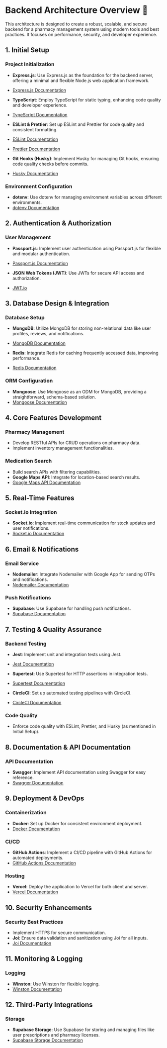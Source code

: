 # **Backend Architecture Overview 🚀**

This architecture is designed to create a robust, scalable, and secure backend for a pharmacy management system using modern tools and best practices. It focuses on performance, security, and developer experience.

## **1. Initial Setup**

### **Project Initialization**

- **Express.js**: Use Express.js as the foundation for the backend server, offering a minimal and flexible Node.js web application framework.
- [Express.js Documentation](https://expressjs.com/)

- **TypeScript**: Employ TypeScript for static typing, enhancing code quality and developer experience.
- [TypeScript Documentation](https://www.typescriptlang.org/docs/)

- **ESLint & Prettier**: Set up ESLint and Prettier for code quality and consistent formatting.
- [ESLint Documentation](https://eslint.org/docs/user-guide/getting-started)
- [Prettier Documentation](https://prettier.io/docs/en/index.html)

- **Git Hooks (Husky)**: Implement Husky for managing Git hooks, ensuring code quality checks before commits.
- [Husky Documentation](https://typicode.github.io/husky/#/)

### **Environment Configuration**

- **dotenv**: Use dotenv for managing environment variables across different environments.
- [dotenv Documentation](https://github.com/motdotla/dotenv#readme)

## **2. Authentication & Authorization**

### **User Management**

- **Passport.js**: Implement user authentication using Passport.js for flexible and modular authentication.
- [Passport.js Documentation](http://www.passportjs.org/docs/)

- **JSON Web Tokens (JWT)**: Use JWTs for secure API access and authorization.
- [JWT.io](https://jwt.io/introduction)

## **3. Database Design & Integration**

### **Database Setup**

- **MongoDB**: Utilize MongoDB for storing non-relational data like user profiles, reviews, and notifications.
- [MongoDB Documentation](https://docs.mongodb.com/)

- **Redis**: Integrate Redis for caching frequently accessed data, improving performance.
- [Redis Documentation](https://redis.io/documentation)

### **ORM Configuration**

- **Mongoose**: Use Mongoose as an ODM for MongoDB, providing a straightforward, schema-based solution.
- [Mongoose Documentation](https://mongoosejs.com/docs/guide.html)

## **4. Core Features Development**

### **Pharmacy Management**

- Develop RESTful APIs for CRUD operations on pharmacy data.
- Implement inventory management functionalities.

### **Medication Search**

- Build search APIs with filtering capabilities.
- **Google Maps API**: Integrate for location-based search results.
- [Google Maps API Documentation](https://developers.google.com/maps/documentation)

## **5. Real-Time Features**

### **Socket.io Integration**

- **Socket.io**: Implement real-time communication for stock updates and user notifications.
- [Socket.io Documentation](https://socket.io/docs/v4)

## **6. Email & Notifications**

### **Email Service**

- **Nodemailer**: Integrate Nodemailer with Google App for sending OTPs and notifications.
- [Nodemailer Documentation](https://nodemailer.com/about/)

### **Push Notifications**

- **Supabase**: Use Supabase for handling push notifications.
- [Supabase Documentation](https://supabase.io/docs)

## **7. Testing & Quality Assurance**

### **Backend Testing**

- **Jest**: Implement unit and integration tests using Jest.
- [Jest Documentation](https://jestjs.io/docs/getting-started)

- **Supertest**: Use Supertest for HTTP assertions in integration tests.
- [Supertest Documentation](https://github.com/visionmedia/supertest#readme)

- **CircleCI**: Set up automated testing pipelines with CircleCI.
- [CircleCI Documentation](https://circleci.com/docs/)

### **Code Quality**

- Enforce code quality with ESLint, Prettier, and Husky (as mentioned in Initial Setup).

## **8. Documentation & API Documentation**

### **API Documentation**

- **Swagger**: Implement API documentation using Swagger for easy reference.
- [Swagger Documentation](https://swagger.io/docs/)

## **9. Deployment & DevOps**

### **Containerization**

- **Docker**: Set up Docker for consistent environment deployment.
- [Docker Documentation](https://docs.docker.com/)

### **CI/CD**

- **GitHub Actions**: Implement a CI/CD pipeline with GitHub Actions for automated deployments.
- [GitHub Actions Documentation](https://docs.github.com/en/actions)

### **Hosting**

- **Vercel**: Deploy the application to Vercel for both client and server.
- [Vercel Documentation](https://vercel.com/docs)

## **10. Security Enhancements**

### **Security Best Practices**

- Implement HTTPS for secure communication.
- **Joi**: Ensure data validation and sanitization using Joi for all inputs.
- [Joi Documentation](https://joi.dev/api/)

## **11. Monitoring & Logging**

### **Logging**

- **Winston**: Use Winston for flexible logging.
- [Winston Documentation](https://github.com/winstonjs/winston#readme)

## **12. Third-Party Integrations**

### **Storage**

- **Supabase Storage**: Use Supabase for storing and managing files like user prescriptions and pharmacy licenses.
- [Supabase Storage Documentation](https://supabase.io/docs/guides/storage)
